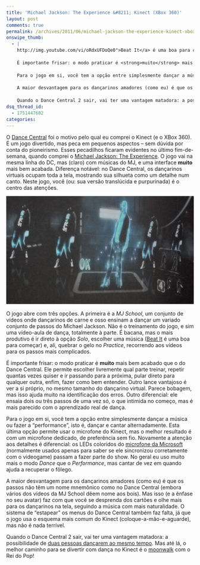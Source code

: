 ```yaml
---
title: 'Michael Jackson: The Experience &#8211; Kinect (XBox 360)'
layout: post
comments: true
permalink: /archives/2011/06/michael-jackson-the-experience-kinect-xbox-360.html/
onswipe_thumb:
  - |
    http://img.youtube.com/vi/oRdxUFDoQe0">Beat It</a> é uma boa para começar) e, ali, quebrar o gelo no <em>Practice</em>, recorrendo aos vídeos para os passos mais complicados.

    É importante frisar: o modo praticar é <strong>muito</strong> mais bem acabado que o do Dance Central. Ele permite escolher livremente qual parte treinar, repetir quantas vezes quiser e ir passando para a próxima, pular direto para qualquer outra, enfim, fazer como bem entender. Outro lance vantajoso é ver a si próprio, no mesmo tamanho do dançarino virtual. Parece bobagem, mas isso ajuda muito na identificação dos erros. Outro diferencial: ele ensaia dois ou três passos de uma vez só, o que intimida no começo, mas é mais parecido com o aprendizado real de dança.

    Para o jogo em si, você tem a opção entre simplesmente dançar a música ou fazer a "performance", isto é, dançar e cantar alternadamente. Esta última opção permite usar o microfone do Kinect, mas o melhor resultado é com um microfone dedicado, de preferência sem fio. Novamente a atenção aos detalhes é diferencial: os LEDs coloridos do <a href="http://www.amazon.com/Xbox-360-Wireless-Microphone/dp/tags-on-product/B002EWD09A">microfone da Microsoft</a> (normalmente usados apenas para saber se ele sincronizou corretamente com o videogame) passam a fazer parte do show. No geral eu uso muito mais o modo <em>Dance</em> que o <em>Performance</em>, mas cantar de vez em quando ajuda a recuperar o fôlego.

    A maior desvantagem para os dançarinos amadores (como eu) é que os passos não têm um nome mnemônico como no Dance Central (embora vários dos vídeos da MJ School dêem nome aos bois). Mas isso (e a ênfase no seu avatar) faz com que você se desprenda dos cartões e olhe mais para os dançarinos na tela, seguindo a música com mais naturalidade. O sistema de "estapear" os menus do Dance Central também faz falta, já que o jogo usa o esquema mais comum do Kinect (coloque-a-mão-e-aguarde), mas não é nada terrível.

    Quando o Dance Central 2 sair, vai ter uma vantagem matadora: a possibilidade de <a href="http://www.youtube.com/watch?v=wQv-OEjh1So">duas pessoas dançarem ao mesmo tempo</a>. Mas até lá, o melhor caminho para se divertir com dança no Kinect é o <a href="http://www.youtube.com/watch?v=n_3v-_p3ESo">moonwalk</a> com o Rei do Pop!/0.jpg
dsq_thread_id:
  - 1751447602
categories:
---
```

O [Dance Central][1] foi o motivo pelo qual eu comprei o Kinect (e o XBox 360). É um jogo divertido, mas peca em pequenos aspectos &#8211; sem dúvida por conta do pioneirismo. Esses pecadilhos ficaram evidentes no último fim-de-semana, quando comprei o [Michael Jackson: The Experience][2]. O jogo vai na mesma linha do DC, mas (claro) com músicas do MJ, e uma interface **muito** mais bem acabada. Diferença notável: no Dance Central, os dançarinos virtuais ocupam toda a tela, mostrando sua silhueta como um detalhe num canto. Neste jogo, você (ou: sua versão translúcida e purpurinada) é o centro das atenções.

<p style="text-align: center;">
  <img class="aligncenter size-full wp-image-6057" title="eu no Michael Jackson: The Experience (ou o que minha câmera pegou no timer)" src="/wp-content/uploads/2011/06/chester_mj_experience.jpg" alt="eu no Michael Jackson: The Experience (ou o que minha câmera pegou no timer)" width="600" height="290" />
</p>

O jogo abre com três opções. A primeira é a *MJ School*, um conjunto de vídeos onde dançarinos de carne e osso ensinam a dançar um variado conjunto de passos do Michael Jackson. Não é o treinamento do jogo, e sim uma vídeo-aula de dança, totalmente à parte. É bacana, mas o mais produtivo é ir direto à opção *Solo*, escolher uma música ([Beat It][3] é uma boa para começar) e, ali, quebrar o gelo no *Practice*, recorrendo aos vídeos para os passos mais complicados.

É importante frisar: o modo praticar é **muito** mais bem acabado que o do Dance Central. Ele permite escolher livremente qual parte treinar, repetir quantas vezes quiser e ir passando para a próxima, pular direto para qualquer outra, enfim, fazer como bem entender. Outro lance vantajoso é ver a si próprio, no mesmo tamanho do dançarino virtual. Parece bobagem, mas isso ajuda muito na identificação dos erros. Outro diferencial: ele ensaia dois ou três passos de uma vez só, o que intimida no começo, mas é mais parecido com o aprendizado real de dança.

Para o jogo em si, você tem a opção entre simplesmente dançar a música ou fazer a &#8220;performance&#8221;, isto é, dançar e cantar alternadamente. Esta última opção permite usar o microfone do Kinect, mas o melhor resultado é com um microfone dedicado, de preferência sem fio. Novamente a atenção aos detalhes é diferencial: os LEDs coloridos do [microfone da Microsoft][4] (normalmente usados apenas para saber se ele sincronizou corretamente com o videogame) passam a fazer parte do show. No geral eu uso muito mais o modo *Dance* que o *Performance*, mas cantar de vez em quando ajuda a recuperar o fôlego.

A maior desvantagem para os dançarinos amadores (como eu) é que os passos não têm um nome mnemônico como no Dance Central (embora vários dos vídeos da MJ School dêem nome aos bois). Mas isso (e a ênfase no seu avatar) faz com que você se desprenda dos cartões e olhe mais para os dançarinos na tela, seguindo a música com mais naturalidade. O sistema de &#8220;estapear&#8221; os menus do Dance Central também faz falta, já que o jogo usa o esquema mais comum do Kinect (coloque-a-mão-e-aguarde), mas não é nada terrível.

Quando o Dance Central 2 sair, vai ter uma vantagem matadora: a possibilidade de [duas pessoas dançarem ao mesmo tempo][5]. Mas até lá, o melhor caminho para se divertir com dança no Kinect é o [moonwalk][6] com o Rei do Pop!

 [1]: http://
 [2]: http://www.submarino.com.br/produto/12/23799643/game+michael+jackson:+the+experience+-+x360?franq=273452
 [3]: http://www.youtube.com/watch?v=oRdxUFDoQe0
 [4]: http://www.amazon.com/Xbox-360-Wireless-Microphone/dp/tags-on-product/B002EWD09A
 [5]: http://www.youtube.com/watch?v=wQv-OEjh1So
 [6]: http://www.youtube.com/watch?v=n_3v-_p3ESo
